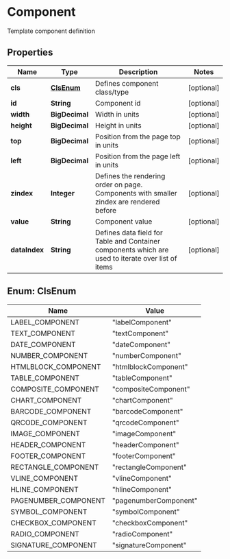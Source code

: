 

# Component

Template component definition

## Properties

| Name | Type | Description | Notes |
|------------ | ------------- | ------------- | -------------|
|**cls** | [**ClsEnum**](#ClsEnum) | Defines component class/type |  [optional] |
|**id** | **String** | Component id |  [optional] |
|**width** | **BigDecimal** | Width in units |  [optional] |
|**height** | **BigDecimal** | Height in units |  [optional] |
|**top** | **BigDecimal** | Position from the page top in units |  [optional] |
|**left** | **BigDecimal** | Position from the page left in units |  [optional] |
|**zindex** | **Integer** | Defines the rendering order on page. Components with smaller zindex are rendered before |  [optional] |
|**value** | **String** | Component value |  [optional] |
|**dataIndex** | **String** | Defines data field for Table and Container components which are used to iterate over list of items |  [optional] |



## Enum: ClsEnum

| Name | Value |
|---- | -----|
| LABEL_COMPONENT | &quot;labelComponent&quot; |
| TEXT_COMPONENT | &quot;textComponent&quot; |
| DATE_COMPONENT | &quot;dateComponent&quot; |
| NUMBER_COMPONENT | &quot;numberComponent&quot; |
| HTMLBLOCK_COMPONENT | &quot;htmlblockComponent&quot; |
| TABLE_COMPONENT | &quot;tableComponent&quot; |
| COMPOSITE_COMPONENT | &quot;compositeComponent&quot; |
| CHART_COMPONENT | &quot;chartComponent&quot; |
| BARCODE_COMPONENT | &quot;barcodeComponent&quot; |
| QRCODE_COMPONENT | &quot;qrcodeComponent&quot; |
| IMAGE_COMPONENT | &quot;imageComponent&quot; |
| HEADER_COMPONENT | &quot;headerComponent&quot; |
| FOOTER_COMPONENT | &quot;footerComponent&quot; |
| RECTANGLE_COMPONENT | &quot;rectangleComponent&quot; |
| VLINE_COMPONENT | &quot;vlineComponent&quot; |
| HLINE_COMPONENT | &quot;hlineComponent&quot; |
| PAGENUMBER_COMPONENT | &quot;pagenumberComponent&quot; |
| SYMBOL_COMPONENT | &quot;symbolComponent&quot; |
| CHECKBOX_COMPONENT | &quot;checkboxComponent&quot; |
| RADIO_COMPONENT | &quot;radioComponent&quot; |
| SIGNATURE_COMPONENT | &quot;signatureComponent&quot; |



